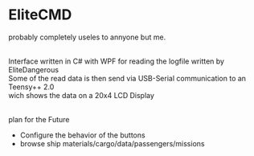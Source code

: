 # EliteCMD
probably completely useles to annyone but me.<br /><br />

Interface written in C# with WPF for reading the logfile written by EliteDangerous<br />
Some of the read data is then send via USB-Serial communication to an Teensy++ 2.0<br />
wich shows the data on a 20x4 LCD Display<br /><br />

plan for the Future<br />
- Configure the behavior of the buttons<br />
- browse ship materials/cargo/data/passengers/missions<br />
